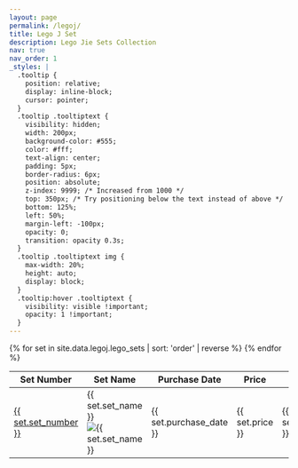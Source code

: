 ```yaml
---
layout: page
permalink: /legoj/
title: Lego J Set
description: Lego Jie Sets Collection
nav: true
nav_order: 1
_styles: |
  .tooltip {
    position: relative;
    display: inline-block;
    cursor: pointer;
  }
  .tooltip .tooltiptext {
    visibility: hidden;
    width: 200px;
    background-color: #555;
    color: #fff;
    text-align: center;
    padding: 5px;
    border-radius: 6px;
    position: absolute;
    z-index: 9999; /* Increased from 1000 */
    top: 350px; /* Try positioning below the text instead of above */
    bottom: 125%;
    left: 50%;
    margin-left: -100px;
    opacity: 0;
    transition: opacity 0.3s;
  }
  .tooltip .tooltiptext img {
    max-width: 20%;
    height: auto;
    display: block;
  }
  .tooltip:hover .tooltiptext {
    visibility: visible !important;
    opacity: 1 !important;
  }
---
```


<table>
  <thead>
    <tr>
      <th>Set Number</th>
      <th>Set Name</th>
      <th>Purchase Date</th>
      <th>Price</th>
      <th>Order</th>
    </tr>
  </thead>
  <tbody>
    {% for set in site.data.legoj.lego_sets | sort: 'order' | reverse %}
    <tr>
      <td><a href="{{ set.url }}">{{ set.set_number }}</a></td>
      <td>
        <div class="tooltip">
          {{ set.set_name }}
          <span class="tooltiptext">
            <img src="{{ set.image }}" alt="{{ set.set_name }}">
          </span>
        </div>
      </td>
      <td>{{ set.purchase_date }}</td>
      <td>{{ set.price }}</td>
      <td>{{ set.order }}</td>
    </tr>
    {% endfor %}
  </tbody>
</table>
